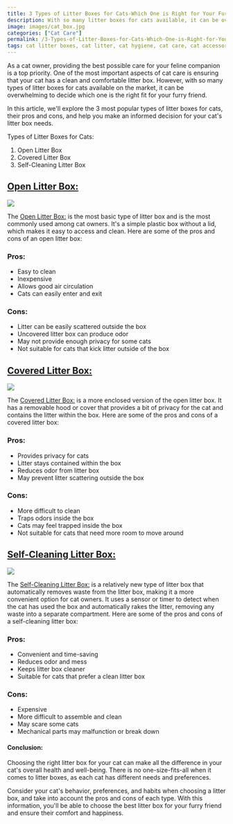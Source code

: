 ```yaml
---
title: 3 Types of Litter Boxes for Cats-Which One is Right for Your Furry Friend
description: With so many litter boxes for cats available, it can be overwhelming to choose the right one. In this article, we'll break down the 3 most popular types of litter boxes and help you decide which one is the best fit for your feline companion.
image: images/cat_box.jpg
categories: ["Cat Care"]
permalink: /3-Types-of-Litter-Boxes-for-Cats-Which-One-is-Right-for-Your-Furry-Friend/
tags: cat litter boxes, cat litter, cat hygiene, cat care, cat accessories
---
```


As a cat owner, providing the best possible care for your feline companion is a top priority. One of the most important aspects of cat care is ensuring that your cat has a clean and comfortable litter box. However, with so many types of litter boxes for cats available on the market, it can be overwhelming to decide which one is the right fit for your furry friend.

In this article, we'll explore the 3 most popular types of litter boxes for cats, their pros and cons, and help you make an informed decision for your cat's litter box needs.

Types of Litter Boxes for Cats:

1. Open Litter Box
2. Covered Litter Box
3. Self-Cleaning Litter Box

## [Open Litter Box:](https://amzn.to/3ZcI4nM)

<a href="https://www.amazon.com/IRIS-USA-Litter-Kitty-Shield/dp/B07MTFPXZ4?crid=2RARPN58TGJIF&keywords=Open+Litter+Box%3A&qid=1677237982&sprefix=open+litter+box+%2Caps%2C220&sr=8-4&linkCode=li2&tag=forpetswith01-20&linkId=423223bea520ea304cca7f258849b69c&language=en_US&ref_=as_li_ss_il" target="_blank"><img border="0" src="//ws-na.amazon-adsystem.com/widgets/q?_encoding=UTF8&ASIN=B07MTFPXZ4&Format=_SL160_&ID=AsinImage&MarketPlace=US&ServiceVersion=20070822&WS=1&tag=forpetswith01-20&language=en_US" ></a><img src="https://ir-na.amazon-adsystem.com/e/ir?t=forpetswith01-20&language=en_US&l=li2&o=1&a=B07MTFPXZ4" width="1" height="1" border="0" alt="" style="border:none !important; margin:0px !important;" />

The [Open Litter Box:](https://amzn.to/3ZcI4nM) is the most basic type of litter box and is the most commonly used among cat owners. It's a simple plastic box without a lid, which makes it easy to access and clean. Here are some of the pros and cons of an open litter box:

### Pros:

- Easy to clean
- Inexpensive
- Allows good air circulation
- Cats can easily enter and exit
 
 ### Cons:

- Litter can be easily scattered outside the box
- Uncovered litter box can produce odor
- May not provide enough privacy for some cats
- Not suitable for cats that kick litter outside of the box

## [Covered Litter Box:](https://amzn.to/3XWLGcr)
<a href="https://www.amazon.com/IRIS-Jumbo-Hooded-Litter-Scoop/dp/B07C4Y5JRZ?crid=26QBY9Q0OYKJR&keywords=Covered+Litter+Box%3A&qid=1677238096&sprefix=covered+litter+box+%2Caps%2C270&sr=8-6&linkCode=li2&tag=forpetswith01-20&linkId=0e7a0b7ede8294b50e0560105068d3be&language=en_US&ref_=as_li_ss_il" target="_blank"><img border="0" src="//ws-na.amazon-adsystem.com/widgets/q?_encoding=UTF8&ASIN=B07C4Y5JRZ&Format=_SL160_&ID=AsinImage&MarketPlace=US&ServiceVersion=20070822&WS=1&tag=forpetswith01-20&language=en_US" ></a><img src="https://ir-na.amazon-adsystem.com/e/ir?t=forpetswith01-20&language=en_US&l=li2&o=1&a=B07C4Y5JRZ" width="1" height="1" border="0" alt="" style="border:none !important; margin:0px !important;" />

The [Covered Litter Box:](https://amzn.to/3XWLGcr) is a more enclosed version of the open litter box. It has a removable hood or cover that provides a bit of privacy for the cat and contains the litter within the box. Here are some of the pros and cons of a covered litter box:

### Pros:

- Provides privacy for cats
- Litter stays contained within the box
- Reduces odor from litter box
- May prevent litter scattering outside the box

### Cons:

- More difficult to clean
- Traps odors inside the box
- Cats may feel trapped inside the box
- Not suitable for cats that need more room to move around

## [Self-Cleaning Litter Box:](https://amzn.to/3KDuWUH)

<a href="https://www.amazon.com/PetSafe-ScoopFree-Automatic-Cleaning-Covered/dp/B07X3XFB6K?crid=91RQ15RYFFVT&keywords=Self-Cleaning+Litter+Box&qid=1677238224&sprefix=self-cleaning+litter+box%2Caps%2C291&sr=8-7&linkCode=li2&tag=forpetswith01-20&linkId=afc4d86b0edc3be681578c60574375c2&language=en_US&ref_=as_li_ss_il" target="_blank"><img border="0" src="//ws-na.amazon-adsystem.com/widgets/q?_encoding=UTF8&ASIN=B07X3XFB6K&Format=_SL160_&ID=AsinImage&MarketPlace=US&ServiceVersion=20070822&WS=1&tag=forpetswith01-20&language=en_US" ></a><img src="https://ir-na.amazon-adsystem.com/e/ir?t=forpetswith01-20&language=en_US&l=li2&o=1&a=B07X3XFB6K" width="1" height="1" border="0" alt="" style="border:none !important; margin:0px !important;" />

The [Self-Cleaning Litter Box:](https://amzn.to/3KDuWUH) is a relatively new type of litter box that automatically removes waste from the litter box, making it a more convenient option for cat owners. It uses a sensor or timer to detect when the cat has used the box and automatically rakes the litter, removing any waste into a separate compartment. Here are some of the pros and cons of a self-cleaning litter box:

### Pros:

- Convenient and time-saving
- Reduces odor and mess
- Keeps litter box cleaner
- Suitable for cats that prefer a clean litter box

### Cons:

- Expensive
- More difficult to assemble and clean
- May scare some cats
- Mechanical parts may malfunction or break down

#### Conclusion:

Choosing the right litter box for your cat can make all the difference in your cat's overall health and well-being. There is no one-size-fits-all when it comes to litter boxes, as each cat has different needs and preferences.

Consider your cat's behavior, preferences, and habits when choosing a litter box, and take into account the pros and cons of each type. With this information, you'll be able to choose the best litter box for your furry friend and ensure their comfort and happiness.